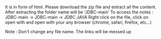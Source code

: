 It is in form of html. 
Please download the zip file and extract all the content. 
After extracting the folder name will be 'JDBC-main' 
To access the notes : JDBC-main -> JDBC-main -> JDBC JAVA 
Right click on the file, click on open with and open with your any browser (chrome, safari, firefox, etc...)

Note : Don't change any file name. The links will be messed up

